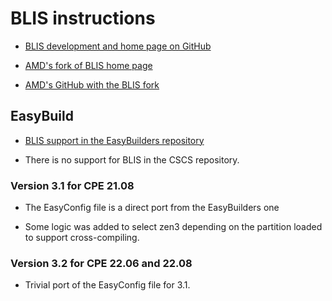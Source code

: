 # BLIS instructions

  * [BLIS development and home page on GitHub](https://github.com/flame/blis)

  * [AMD's fork of BLIS home page](https://developer.amd.com/amd-aocl/blas-library/)

  * [AMD's GitHub with the BLIS fork](https://github.com/amd/blis/)


## EasyBuild

  * [BLIS support in the EasyBuilders repository](https://github.com/easybuilders/easybuild-easyconfigs/tree/develop/easybuild/easyconfigs/b/BLIS)

  * There is no support for BLIS in the CSCS repository.


### Version 3.1 for CPE 21.08

  * The EasyConfig file is a direct port from the EasyBuilders one

  * Some logic was added to select zen3 depending on the partition loaded to
    support cross-compiling.

### Version 3.2 for CPE 22.06 and 22.08

  * Trivial port of the EasyConfig file for 3.1.

